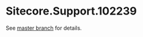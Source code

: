 # Sitecore.Support.102239

See [master branch](https://github.com/sitecoresupport/Sitecore.Support.102239) for details.